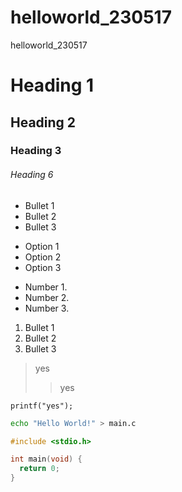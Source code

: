 # helloworld_230517
helloworld_230517

# Heading 1
## Heading 2
### Heading 3
###### Heading 6

- Bullet 1
- Bullet 2
- Bullet 3

+ Option 1
+ Option 2
+ Option 3

* Number 1.
* Number 2.
* Number 3.

1. Bullet 1
2. Bullet 2
3. Bullet 3

> yes
>> yes

`printf("yes");`
```bash
echo "Hello World!" > main.c
```

```c
#include <stdio.h>

int main(void) {
  return 0;
}
```

